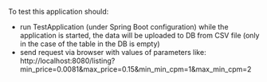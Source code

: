 
To test this application should:
- run TestApplication (under Spring Boot configuration)
while the application is started, the data will be uploaded to DB from CSV file (only in the case of the table in the DB is empty) 
- send request via browser with values of parameters like:
http://localhost:8080/listing?min_price=0.0081&max_price=0.15&min_min_cpm=1&max_min_cpm=2